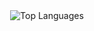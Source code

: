 <div align="center">
  <img src="https://github-readme-stats.vercel.app/api/top-langs/?username=ljt019&layout=compact&langs_count=100&theme=dark&hide_progress=true&hide=javascript,html,makefile,css,shaderlab,glsl,shell,batchfile" alt="Top Languages" />
</div>
